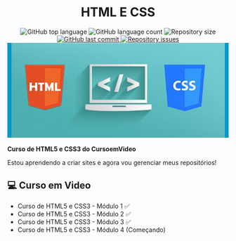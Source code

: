 <h1 align="center">
  HTML E CSS
</h1>

<div align="center">
  <img alt="GitHub top language" src="https://img.shields.io/github/languages/top/saulojustiniano1/html-css.svg" />
  
  <img alt="GitHub language count" src="https://img.shields.io/github/languages/count/saulojustiniano1/html-css.svg" />
  
  <img alt="Repository size" src="https://img.shields.io/github/repo-size/saulojustiniano1/html-css.svg" />

  <a href="https://github.com/saulojustiniano1/html-css/commits/master">
    <img alt="GitHub last commit" src="https://img.shields.io/github/last-commit/saulojustiniano1/html-css.svg" />
  </a>
  
  <a href="https://github.com/saulojustiniano1/ducks-gaming/issues">
    <img alt="Repository issues" src="https://img.shields.io/github/issues/saulojustiniano1/html-css.svg" />
  </a>
</div>

<div>
  <img src=".github/html-css.jpg">
</div>

<p>
  <strong>Curso de HTML5 e CSS3 do CursoemVideo</strong>
</p>

Estou aprendendo a criar sites e agora vou gerenciar meus repositórios!

## 💻 Curso em Video

- Curso de HTML5 e CSS3 - Módulo 1 ✅
- Curso de HTML5 e CSS3 - Módulo 2 ✅
- Curso de HTML5 e CSS3 - Módulo 3 ✅
- Curso de HTML5 e CSS3 - Módulo 4 (Começando)
